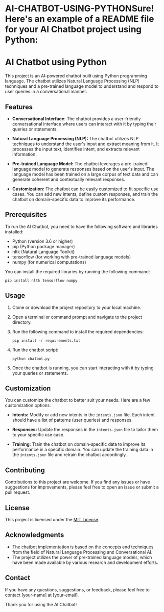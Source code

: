 # AI-CHATBOT-USING-PYTHONSure! Here's an example of a README file for your AI Chatbot project using Python:

# AI Chatbot using Python

This project is an AI-powered chatbot built using Python programming language. The chatbot utilizes Natural Language Processing (NLP) techniques and a pre-trained language model to understand and respond to user queries in a conversational manner.

## Features

- **Conversational Interface:** The chatbot provides a user-friendly conversational interface where users can interact with it by typing their queries or statements.

- **Natural Language Processing (NLP):** The chatbot utilizes NLP techniques to understand the user's input and extract meaning from it. It processes the input text, identifies intent, and extracts relevant information.

- **Pre-trained Language Model:** The chatbot leverages a pre-trained language model to generate responses based on the user's input. The language model has been trained on a large corpus of text data and can generate coherent and contextually relevant responses.

- **Customization:** The chatbot can be easily customized to fit specific use cases. You can add new intents, define custom responses, and train the chatbot on domain-specific data to improve its performance.

## Prerequisites

To run the AI Chatbot, you need to have the following software and libraries installed:

- Python (version 3.6 or higher)
- pip (Python package manager)
- nltk (Natural Language Toolkit)
- tensorflow (for working with pre-trained language models)
- numpy (for numerical computations)

You can install the required libraries by running the following command:

```
pip install nltk tensorflow numpy
```

## Usage

1. Clone or download the project repository to your local machine.

2. Open a terminal or command prompt and navigate to the project directory.

3. Run the following command to install the required dependencies:

   ```
   pip install -r requirements.txt
   ```

4. Run the chatbot script:

   ```
   python chatbot.py
   ```

5. Once the chatbot is running, you can start interacting with it by typing your queries or statements.

## Customization

You can customize the chatbot to better suit your needs. Here are a few customization options:

- **Intents:** Modify or add new intents in the `intents.json` file. Each intent should have a list of patterns (user queries) and responses.

- **Responses:** Update the responses in the `intents.json` file to tailor them to your specific use case.

- **Training:** Train the chatbot on domain-specific data to improve its performance in a specific domain. You can update the training data in the `intents.json` file and retrain the chatbot accordingly.

## Contributing

Contributions to this project are welcome. If you find any issues or have suggestions for improvements, please feel free to open an issue or submit a pull request.

## License

This project is licensed under the [MIT License](LICENSE).

## Acknowledgments

- The chatbot implementation is based on the concepts and techniques from the field of Natural Language Processing and Conversational AI.
- The project utilizes the power of pre-trained language models, which have been made available by various research and development efforts.

## Contact

If you have any questions, suggestions, or feedback, please feel free to contact [your-name] at [your-email].

Thank you for using the AI Chatbot!
